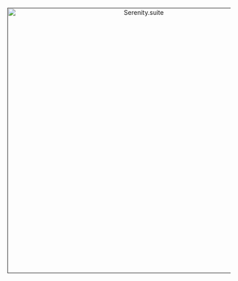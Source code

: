 <p align="center"><a href="" target="_blank"><img src="https://raw.githubusercontent.com/Walnut-Ideas/SerenityCore/2666de9aa1afb09c9928f8b579e3df04525f7a56/serenity-logo.svg" width="600" alt="Serenity.suite"></a></p>

<p align="center">
<a href=""><img src="https://img.shields.io/github/license/Walnut-Ideas/SerenityCore" alt=""></a>
<a href=""><img src="https://img.shields.io/github/checks-status/Walnut-Ideas/SerenityCore/main" alt=""></a>
<a href=""><img src="https://img.shields.io/badge/any_text-you_like-blue" alt=""></a>
</p>